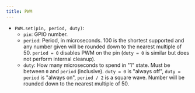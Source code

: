 ```yaml
---
title: PWM
---
```


- `PWM.set(pin, period, duty)`:
  - `pin`: GPIO number.
  - `period`: Period, in microseconds. 100 is the shortest supported and any
    number given will be rounded down to the nearest multiple of 50. `period =
    0` disables PWM on the pin (`duty = 0` is similar but does not perform
    internal cleanup).
  - `duty`: How many microseconds to spend in "1" state. Must be between `0`
    and `period` (inclusive). `duty = 0` is "always off", `duty = period` is
    "always on", `period / 2` is a square wave. Number will be rounded down to
    the nearest multiple of 50.
